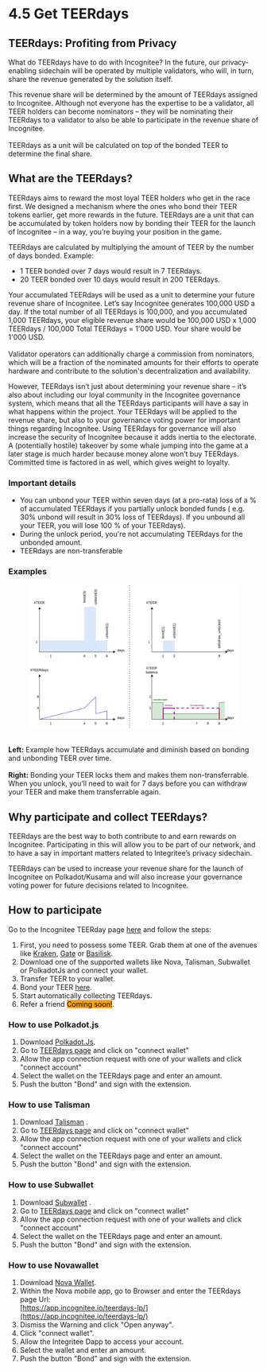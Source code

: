 # 4.5 Get TEERdays

## **TEERdays: Profiting from Privacy**

What do TEERdays have to do with Incognitee? In the future, our privacy-enabling sidechain will be operated by multiple validators, who will, in turn, share the revenue generated by the solution itself.

This revenue share will be determined by the amount of TEERdays assigned to Incognitee. Although not everyone has the expertise to be a validator, all TEER holders can become nominators – they will be nominating their TEERdays to a validator to also be able to participate in the revenue share of Incognitee.\
\
TEERdays as a unit will be calculated on top of the bonded TEER to determine the final share.

## **What are the TEERdays?**

TEERdays aims to reward the most loyal TEER holders who get in the race first. We designed a mechanism where the ones who bond their TEER tokens earlier, get more rewards in the future. TEERdays are a unit that can be accumulated by token holders now by bonding their TEER for the launch of Incognitee – in a way, you’re buying your position in the game.

TEERdays are calculated by multiplying the amount of TEER by the number of days bonded. Example:

* 1 TEER bonded over 7 days would result in 7 TEERdays.
* 20 TEER bonded over 10 days would result in 200 TEERdays.

Your accumulated TEERdays will be used as a unit to determine your future revenue share of Incognitee. Let’s say Incognitee generates 100,000 USD a day. If the total number of all TEERdays is 100,000, and you accumulated 1,000 TEERdays, your eligible revenue share would be 100,000 USD x 1,000 TEERdays / 100,000 Total TEERdays = 1'000 USD. Your share would be 1'000 USD.\
\
Validator operators can additionally charge a commission from nominators, which will be a fraction of the nominated amounts for their efforts to operate hardware and contribute to the solution's decentralization and availability.

However, TEERdays isn’t just about determining your revenue share – it’s also about including our loyal community in the Incognitee governance system, which means that all the TEERdays participants will have a say in what happens within the project. Your TEERdays will be applied to the revenue share, but also to your governance voting power for important things regarding Incognitee. Using TEERdays for governance will also increase the security of Incognitee because it adds inertia to the electorate. A (potentially hostile) takeover by some whale jumping into the game at a later stage is much harder because money alone won’t buy TEERdays. Committed time is factored in as well, which gives weight to loyalty.

### **Important details**

* You can unbond your TEER within seven days (at a pro-rata) loss of a % of accumulated TEERdays if you partially unlock bonded funds ( e.g. 30% unbond will result in 30% loss of TEERdays). If you unbound all your TEER, you will lose 100 % of your TEERdays).
* During the unlock period, you're not accumulating TEERdays for the unbonded amount.
* TEERdays are non-transferable

### **Examples**



<figure><img src="../.gitbook/assets/image (11).png" alt=""><figcaption></figcaption></figure>

&#x20;\
**Left:** Example how TEERdays accumulate and diminish based on bonding and unbonding TEER over time. \
\
**Right:** Bonding your TEER locks them and makes them non-transferrable. When you unlock, you’ll need to wait for 7 days before you can withdraw your TEER and make them transferrable again.

## **Why participate and collect TEERdays?** <a href="#why-participate-and-collect-teerdays" id="why-participate-and-collect-teerdays"></a>

TEERdays are the best way to both contribute to and earn rewards on Incognitee. Participating in this will allow you to be part of our network, and to have a say in important matters related to Integritee’s privacy sidechain.

TEERdays can be used to increase your revenue share for the launch of Incognitee on Polkadot/Kusama and will also increase your governance voting power for future decisions related to Incognitee. ​

## **How to participate**  <a href="#how-to-participate" id="how-to-participate"></a>

Go to the Incognitee TEERday page [here](https://app.incognitee.io/teerdays-lp/) and follow the steps:

1. First, you need to possess some TEER. Grab them at one of the avenues like [Kraken](https://www.kraken.com/prices/integritee?quote=usd\&interval=24h), [Gate](https://www.gate.io/de/trade/TEER_USDT) or [Basilisk](https://app.basilisk.cloud/trade?assetIn=1\&assetOut=17). ​
2. Download one of the supported wallets like Nova, Talisman, Subwallet or PolkadotJs and connect your wallet. ​
3. Transfer TEER to your wallet. ​
4. Bond your TEER [here](https://app.incognitee.io/teerdays-lp/).
5. Start automatically collecting TEERdays.
6. Refer a friend <mark style="background-color:orange;">Coming soon!</mark>.



### How to use Polkadot.js

1. Download [Polkadot.Js](https://polkadot.js.org/extension/). ​
2. Go to [TEERdays page](https://app.incognitee.io/teerdays-lp/) and click on "connect wallet"
3. Allow the app connection request with one of your wallets and click "connect account"
4. Select the wallet on the TEERdays page and enter an amount.&#x20;
5. Push the button "Bond" and sign with the extension.&#x20;

### How to use Talisman&#x20;

1. Download [Talisman](https://chromewebstore.google.com/detail/talisman-ethereum-and-pol/fijngjgcjhjmmpcmkeiomlglpeiijkld) . ​
2. Go to [TEERdays page](https://app.incognitee.io/teerdays-lp/) and click on "connect wallet"
3. Allow the app connection request with one of your wallets and click "connect account"
4. Select the wallet on the TEERdays page and enter an amount.&#x20;
5. Push the button "Bond" and sign with the extension.&#x20;

### How to use Subwallet

1. Download [Subwallet](https://chromewebstore.google.com/detail/subwallet-polkadot-wallet/onhogfjeacnfoofkfgppdlbmlmnplgbn) . ​
2. Go to [TEERdays page](https://app.incognitee.io/teerdays-lp/) and click on "connect wallet"
3. Allow the app connection request with one of your wallets and click "connect account"
4. Select the wallet on the TEERdays page and enter an amount.&#x20;
5. Push the button "Bond" and sign with the extension.&#x20;

### How to use Novawallet

1. Download [Nova Wallet](https://novawallet.io/). ​
2. Within the Nova mobile app, go to Browser and enter the TEERdays page Url: \
   [https://app.incognitee.io/teerdays-lp/](https://app.incognitee.io/teerdays-lp/)
3. Dismiss the Warning and click "Open anyway".
4. Click "connect wallet".
5. Allow the Integritee Dapp to access your account.&#x20;
6. Select the wallet and enter an amount.&#x20;
7. Push the button "Bond" and sign with the extension.&#x20;












